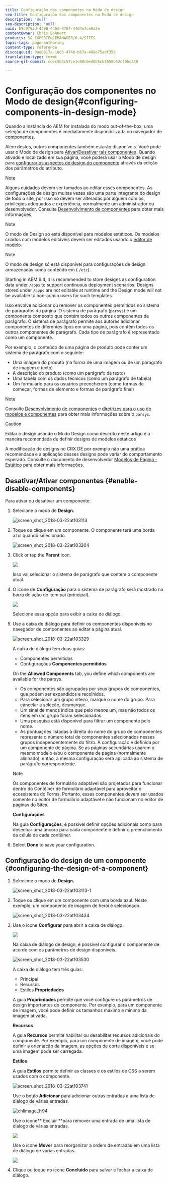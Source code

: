 ```yaml
---
title: Configuração dos componentes no Modo de design
seo-title: Configuração dos componentes no Modo de design
description: 'null'
seo-description: 'null'
uuid: b9c9792d-4398-446d-8767-44d4e7ce9a2e
contentOwner: Chris Bohnert
products: SG_EXPERIENCEMANAGER/6.4/SITES
topic-tags: page-authoring
content-type: reference
discoiquuid: 8ae6817a-16d3-4740-b67a-498e75adf350
translation-type: tm+mt
source-git-commit: cdec5b3c57ce1c80c0ed6b5cb7650b52cf9bc340

---
```



# Configuração dos componentes no Modo de design{#configuring-components-in-design-mode}

Quando a instância do AEM for instalada do modo out-of-the-box, uma seleção de componentes é imediatamente disponibilizada no navegador de componentes.

Além destes, outros componentes também estarão disponíveis. Você pode usar o Modo de design para [Ativar/Desativar tais componentes](#enable-disable-components). Quando ativado e localizado em sua página, você poderá usar o Modo de design para [configurar os aspectos de design do componente](#configuring-the-design-of-a-component) através da edição dos parâmetros do atributo.

>[!NOTE]
>
>Alguns cuidados devem ser tomados ao editar esses componentes. As configurações de design muitas vezes são uma parte integrante do design de todo o site, por isso só devem ser alteradas por alguém com os privilégios adequados e experiência, normalmente um administrador ou desenvolvedor. Consulte [Desenvolvimento de componentes](/help/sites-developing/components.md) para obter mais informações.

>[!NOTE]
>
>O modo de Design só está disponível para modelos estáticos. Os modelos criados com modelos editáveis devem ser editados usando o [editor de modelo](/help/sites-authoring/templates.md).

>[!NOTE]
>
>O modo de design só está disponível para configurações de design armazenadas como conteúdo em ( `/etc`).
>
>Starting in AEM 6.4, it is recommended to store designs as configuration data under `/apps` to support continuous deployment scenarios. Designs stored under `/apps` are not editable at runtime and the Design mode will not be available to non-admin users for such templates.

Isso envolve adicionar ou remover os componentes permitidos no sistema de parágrafos da página. O sistema de parágrafo (`parsys`) é um componente composto que contém todos os outros componentes de parágrafo. O sistema de parágrafo permite aos autores adicionar componentes de diferentes tipos em uma página, pois contêm todos os outros componentes de parágrafo. Cada tipo de parágrafo é representado como um componente.

Por exemplo, o conteúdo de uma página de produto pode conter um sistema de parágrafo com o seguinte:

* Uma imagem do produto (na forma de uma imagem ou de um parágrafo de imagem e texto)
* A descrição do produto (como um parágrafo de texto)
* Uma tabela com os dados técnicos (como um parágrafo de tabela)
* Um formulário para os usuários preencherem (como formas de começar, formas de elemento e formas de parágrafo final)

>[!NOTE]
>
>Consulte [Desenvolvimento de componentes](/help/sites-developing/components.md) e [diretrizes para o uso de modelos e componentes](/help/sites-developing/dev-guidelines-bestpractices.md#guidelines-for-using-templates-and-components) para obter mais informações sobre o `parsys`.

>[!CAUTION]
>
>Editar o design usando o Modo Design como descrito neste artigo é a maneira recomendada de definir designs de modelos estáticos
>
>A modificação de designs no CRX DE por exemplo não uma prática recomendada e a aplicação desses designs pode variar do comportamento esperado. Consulte o documento de desenvolvedor [Modelos de Página - Estático](/help/sites-developing/page-templates-static.md#how-template-designs-are-applied) para obter mais informações.

## Desativar/Ativar componentes {#enable-disable-components}

Para ativar ou desativar um componente:

1. Selecione o modo de **Design.**

   ![screen_shot_2018-03-22at103113](assets/screen_shot_2018-03-22at103113.png)

1. Toque ou clique em um componente. O componente terá uma borda azul quando selecionado.

   ![screen_shot_2018-03-22at103204](assets/screen_shot_2018-03-22at103204.png)

1. Click or tap the **Parent** icon.

   ![](do-not-localize/screen_shot_2018-03-22at103204.png)

   Isso vai selecionar o sistema de parágrafo que contém o componente atual.

1. O ícone de **Configuração** para o sistema de parágrafo será mostrado na barra de ação do item pai (principal).

   ![](do-not-localize/screen_shot_2018-03-22at103256.png)

   Selecione essa opção para exibir a caixa de diálogo.

1. Use a caixa de diálogo para definir os componentes disponíveis no navegador de componentes ao editar a página atual.

   ![screen_shot_2018-03-22at103329](assets/screen_shot_2018-03-22at103329.png)

   A caixa de diálogo tem duas guias:

   * Componentes permitidos
   * Configurações
   **Componentes permitidos**

   On the **Allowed Components** tab, you define which components are available for the parsys.

   * Os componentes são agrupados por seus grupos de componentes, que podem ser expandidos e recolhidos.
   * Para selecionar um grupo inteiro, marque o nome do grupo. Para cancelar a seleção, desmarque.
   * Um sinal de menos indica que pelo menos um, mas não todos os itens em um grupo foram selecionados.
   * Uma pesquisa está disponível para filtrar um componente pelo nome.
   * As pontuações listadas à direita do nome do grupo de componentes representa o número total de componentes selecionados nesses grupos independentemente do filtro.
   A configuração é definida por um componente de página. Se as páginas secundárias usarem o mesmo modelo e/ou o componente de página (normalmente alinhado), então, a mesma configuração será aplicada ao sistema de parágrafo correspondente.

   >[!NOTE]
   >
   >Os componentes de formulário adaptável são projetados para funcionar dentro do Contêiner de formulário adaptável para aproveitar o ecossistema do Forms. Portanto, esses componentes devem ser usados somente no editor de formulário adaptável e não funcionam no editor de páginas do Sites.

   **Configurações**

   Na guia **Configurações**, é possível definir opções adicionais como para desenhar uma âncora para cada componente e definir o preenchimento da célula de cada contêiner.

1. Select **Done** to save your configuration.

## Configuração do design de um componente {#configuring-the-design-of-a-component}

1. Selecione o modo de **Design.**

   ![screen_shot_2018-03-22at103113-1](assets/screen_shot_2018-03-22at103113-1.png)

1. Toque ou clique em um componente com uma borda azul. Neste exemplo, um componente de imagem de herói é selecionado.

   ![screen_shot_2018-03-22at103434](assets/screen_shot_2018-03-22at103434.png)

1. Use o ícone **Configurar** para abrir a caixa de diálogo.

   ![](do-not-localize/screen_shot_2018-03-22at103256-1.png)

   Na caixa de diálogo de design, é possível configurar o componente de acordo com os parâmetros de design disponíveis.

   ![screen_shot_2018-03-22at103530](assets/screen_shot_2018-03-22at103530.png)

   A caixa de diálogo tem três guias:

   * Principal
   * Recursos
   * Estilos
   **Propriedades**

   A guia **Propriedades** permite que você configure os parâmetros de design importantes do componente. Por exemplo, para um componente de imagem, você pode definir os tamanhos máximo e mínimo da imagem ativada.

   **Recursos**

   A guia **Recursos** permite habilitar ou desabilitar recursos adicionais do componente. Por exemplo, para um componente de imagem, você pode definir a orientação da imagem, as opções de corte disponíveis e se uma imagem pode ser carregada.

   **Estilos**

   A guia **Estilos** permite definir as classes e os estilos de CSS a serem usados com o componente.

   ![screen_shot_2018-03-22at103741](assets/screen_shot_2018-03-22at103741.png)

   Use o botão **Adicionar** para adicionar outras entradas a uma lista de diálogo de várias entradas.

   ![chlimage_1-94](assets/chlimage_1-94.png)

   Use o ícone** Excluir **para remover uma entrada de uma lista de diálogo de várias entradas.

   ![](do-not-localize/screen_shot_2018-03-22at103809.png)

   Use o ícone **Mover** para reorganizar a ordem de entradas em uma lista de diálogo de várias entradas.

   ![](do-not-localize/screen_shot_2018-03-22at103816.png)

1. Clique ou toque no ícone **Concluído** para salvar e fechar a caixa de diálogo.

